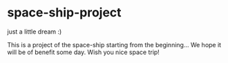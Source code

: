 space-ship-project
==================

just a little dream :)

This is a project of the space-ship starting from the beginning...
We hope it will be of benefit some day. Wish you nice space trip!
